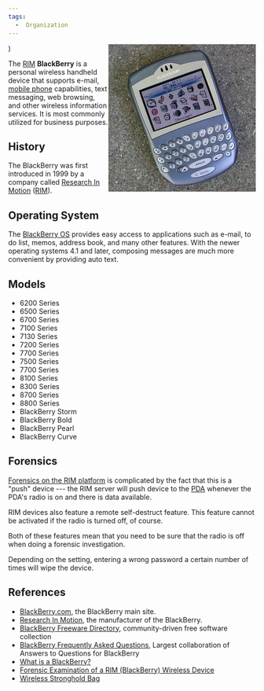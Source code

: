 ```yaml
---
tags:
  -  Organization 
---
```

<img src=assets/images/300px-BlackBerry.jpg title=Blackberry align="right">)

The [RIM](rim.md) **BlackBerry** is a personal wireless handheld
device that supports e-mail, [mobile phone](mobile_phone.md)
capabilities, text messaging, web browsing, and other wireless
information services. It is most commonly utilized for business
purposes.

## History

The BlackBerry was first introduced in 1999 by a company called
[Research In Motion](research_in_motion.md)
([RIM](rim.md)).

## Operating System

The [BlackBerry OS](blackberry_os.md) provides easy access to
applications such as e-mail, to do list, memos, address book, and many
other features. With the newer operating systems 4.1 and later,
composing messages are much more convenient by providing auto text.

## Models

- 6200 Series
- 6500 Series
- 6700 Series
- 7100 Series
- 7130 Series
- 7200 Series
- 7700 Series
- 7500 Series
- 7700 Series
- 8100 Series
- 8300 Series
- 8700 Series
- 8800 Series
- BlackBerry Storm
- BlackBerry Bold
- BlackBerry Pearl
- BlackBerry Curve

## Forensics

[Forensics on the RIM platform](blackberry_forensics.md) is
complicated by the fact that this is a "push" device --- the RIM server
will push device to the [PDA](pda.md) whenever the PDA's radio
is on and there is data available.

RIM devices also feature a remote self-destruct feature. This feature
cannot be activated if the radio is turned off, of course.

Both of these features mean that you need to be sure that the radio is
off when doing a forensic investigation.

Depending on the setting, entering a wrong password a certain number of
times will wipe the device.

## References

- [BlackBerry.com](http://www.blackberry.com/), the BlackBerry main
  site.
- [Research In Motion](http://www.rim.com/), the manufacturer of the
  BlackBerry.
- [BlackBerry Freeware Directory](http://www.blackberryfreeware.org/),
  community-driven free software collection
- [BlackBerry Frequently Asked Questions](http://www.blackberryfaq.com),
  Largest collaboration of Answers to Questions for BlackBerry
- [What is a
  BlackBerry?](http://www.oreillynet.com/pub/a/wireless/2005/09/15/what-is-blackberry.html)
- [Forensic Examination of a RIM (BlackBerry) Wireless
  Device](http://www.rh-law.com/ediscovery/Blackberry.pdf)
- [Wireless Stronghold
  Bag](http://www.paraben-forensics.com/catalog/product_info.php?cPath=26&products_id=173&osCsid=cf1086f4531222932094533fe4420d74)